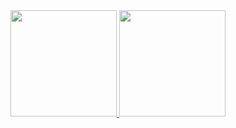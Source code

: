 <!--
**miendinh/miendinh** is a ✨ _special_ ✨ repository because its `README.md` (this file) appears on your GitHub profile.

Here are some ideas to get you started:

- 🔭 I’m currently working on ...
- 🌱 I’m currently learning ...
- 👯 I’m looking to collaborate on ...
- 🤔 I’m looking for help with ...
- 💬 Ask me about ...
- 📫 How to reach me: ...
- 😄 Pronouns: ...
- ⚡ Fun fact: ...
-->

<a href="https://github.com/miendinh">
  <img height="170px" src="https://github-readme-stats.vercel.app/api?username=miendinh&count_private=true&show_icons=true&include_all_commits=true" />
</a>
<a href="https://github.com/miendinh">
  <img height="170px" src="https://github-readme-stats.vercel.app/api/top-langs/?username=miendinh&layout=compact&show_icons=true&langs_count=6" />
</a>
